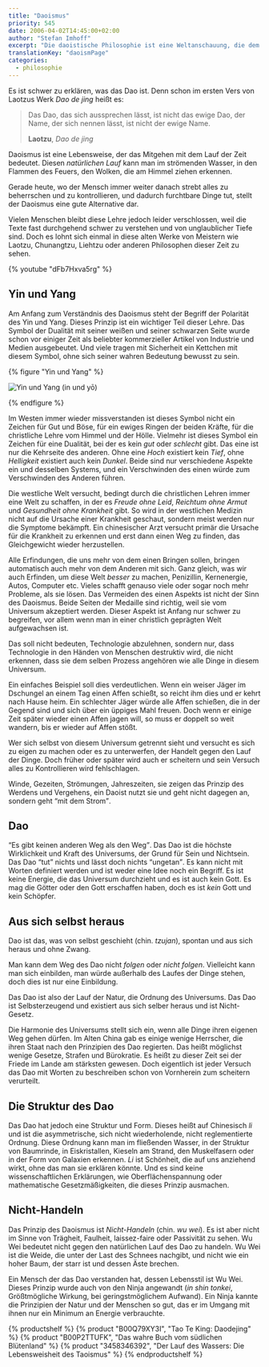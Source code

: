 ```yaml
---
title: "Daoismus"
priority: 545
date: 2006-04-02T14:45:00+02:00
author: "Stefan Imhoff"
excerpt: "Die daoistische Philosophie ist eine Weltanschauung, die dem Ninja half, seinen Geist und seine Handlungen ins natürliche Gleichgewicht mit dem Universum zu bringen."
translationKey: "daoismPage"
categories:
  - philosophie
---
```


Es ist schwer zu erklären, was das Dao ist. Denn schon im ersten Vers von Laotzus Werk <cite>Dao de jing</cite> heißt es:

> Das Dao, das sich aussprechen lässt, ist nicht das ewige Dao, der Name, der sich nennen lässt, ist nicht der ewige Name.
>
> **Laotzu**, _Dao de jing_

Daoismus ist eine Lebensweise, der das Mitgehen mit dem Lauf der Zeit bedeutet. Diesen _natürlichen Lauf_ kann man im strömenden Wasser, in den Flammen des Feuers, den Wolken, die am Himmel ziehen erkennen.

Gerade heute, wo der Mensch immer weiter danach strebt alles zu beherrschen und zu kontrollieren, und dadurch furchtbare Dinge tut, stellt der Daoismus eine gute Alternative dar.

Vielen Menschen bleibt diese Lehre jedoch leider verschlossen, weil die Texte fast durchgehend schwer zu verstehen und von unglaublicher Tiefe sind. Doch es lohnt sich einmal in diese alten Werke von Meistern wie Laotzu, Chunangtzu, Liehtzu oder anderen Philosophen dieser Zeit zu sehen.

{% youtube "dFb7Hxva5rg" %}

## Yin und Yang

Am Anfang zum Verständnis des Daoismus steht der Begriff der Polarität des Yin und Yang. Dieses Prinzip ist ein wichtiger Teil dieser Lehre. Das Symbol der Dualität mit seiner weißen und seiner schwarzen Seite wurde schon vor einiger Zeit als beliebter kommerzieller Artikel von Industrie und Medien ausgebeutet. Und viele tragen mit Sicherheit ein Kettchen mit diesem Symbol, ohne sich seiner wahren Bedeutung bewusst zu sein.

{% figure "Yin und Yang" %}

![Yin und Yang (in und yō)](/assets/images/book/yin-yang.svg)

{% endfigure %}

Im Westen immer wieder missverstanden ist dieses Symbol nicht ein Zeichen für Gut und Böse, für ein ewiges Ringen der beiden Kräfte, für die christliche Lehre vom Himmel und der Hölle. Vielmehr ist dieses Symbol ein Zeichen für eine Dualität, bei der es kein _gut_ oder _schlecht_ gibt. Das eine ist nur die Kehrseite des anderen. Ohne eine _Hoch_ existiert kein _Tief_, ohne _Helligkeit_ existiert auch kein _Dunkel_. Beide sind nur verschiedene Aspekte ein und desselben Systems, und ein Verschwinden des einen würde zum Verschwinden des Anderen führen.

Die westliche Welt versucht, bedingt durch die christlichen Lehren immer eine Welt zu schaffen, in der es _Freude ohne Leid_, _Reichtum ohne Armut_ und _Gesundheit ohne Krankheit_ gibt. So wird in der westlichen Medizin nicht auf die Ursache einer Krankheit geschaut, sondern meist werden nur die Symptome bekämpft. Ein chinesischer Arzt versucht primär die Ursache für die Krankheit zu erkennen und erst dann einen Weg zu finden, das Gleichgewicht wieder herzustellen.

Alle Erfindungen, die uns mehr von dem einen Bringen sollen, bringen automatisch auch mehr von dem Anderen mit sich. Ganz gleich, was wir auch Erfinden, um diese Welt _besser_ zu machen, Penizillin, Kernenergie, Autos, Computer etc. Vieles schafft genauso viele oder sogar noch mehr Probleme, als sie lösen. Das Vermeiden des einen Aspekts ist nicht der Sinn des Daoismus. Beide Seiten der Medaille sind richtig, weil sie vom Universum akzeptiert werden. Dieser Aspekt ist Anfang nur schwer zu begreifen, vor allem wenn man in einer christlich geprägten Welt aufgewachsen ist.

Das soll nicht bedeuten, Technologie abzulehnen, sondern nur, dass Technologie in den Händen von Menschen destruktiv wird, die nicht erkennen, dass sie dem selben Prozess angehören wie alle Dinge in diesem Universum.

Ein einfaches Beispiel soll dies verdeutlichen. Wenn ein weiser Jäger im Dschungel an einem Tag einen Affen schießt, so reicht ihm dies und er kehrt nach Hause heim. Ein schlechter Jäger würde alle Affen schießen, die in der Gegend sind und sich über ein üppiges Mahl freuen. Doch wenn er einige Zeit später wieder einen Affen jagen will, so muss er doppelt so weit wandern, bis er wieder auf Affen stößt.

Wer sich selbst von diesem Universum getrennt sieht und versucht es sich zu eigen zu machen oder es zu unterwerfen, der Handelt gegen den Lauf der Dinge. Doch früher oder später wird auch er scheitern und sein Versuch alles zu Kontrollieren wird fehlschlagen.

Winde, Gezeiten, Strömungen, Jahreszeiten, sie zeigen das Prinzip des Werdens und Vergehens, ein Daoist nutzt sie und geht nicht dagegen an, sondern geht <q>mit dem Strom</q>.

## Dao

<q>Es gibt keinen anderen Weg als den Weg</q>. Das Dao ist die höchste Wirklichkeit und Kraft des Universums, der Grund für Sein und Nichtsein. Das Dao <q>tut</q> nichts und lässt doch nichts <q>ungetan</q>. Es kann nicht mit Worten definiert werden und ist weder eine Idee noch ein Begriff. Es ist keine Energie, die das Universum durchzieht und es ist auch kein Gott. Es mag die Götter oder den Gott erschaffen haben, doch es ist _kein_ Gott und kein Schöpfer.

## Aus sich selbst heraus

Dao ist das, was von selbst geschieht (chin. _tzujan_), spontan und aus sich heraus und ohne Zwang.

Man kann dem Weg des Dao nicht _folgen_ oder _nicht folgen_. Vielleicht kann man sich einbilden, man würde außerhalb des Laufes der Dinge stehen, doch dies ist nur eine Einbildung.

Das Dao ist also der Lauf der Natur, die Ordnung des Universums. Das Dao ist Selbsterzeugend und existiert aus sich selber heraus und ist Nicht-Gesetz.

Die Harmonie des Universums stellt sich ein, wenn alle Dinge ihren eigenen Weg gehen dürfen. Im Alten China gab es einige wenige Herrscher, die ihren Staat nach den Prinzipien des Dao regierten. Das heißt möglichst wenige Gesetze, Strafen und Bürokratie. Es heißt zu dieser Zeit sei der Friede im Lande am stärksten gewesen. Doch eigentlich ist jeder Versuch das Dao mit Worten zu beschreiben schon von Vornherein zum scheitern verurteilt.

## Die Struktur des Dao

Das Dao hat jedoch eine Struktur und Form. Dieses heißt auf Chinesisch _li_ und ist die asymmetrische, sich nicht wiederholende, nicht reglementierte Ordnung. Diese Ordnung kann man im fließenden Wasser, in der Struktur von Baumrinde, in Eiskristallen, Kieseln am Strand, den Muskelfasern oder in der Form von Galaxien erkennen. _Li_ ist Schönheit, die auf uns anziehend wirkt, ohne das man sie erklären könnte. Und es sind keine wissenschaftlichen Erklärungen, wie Oberflächenspannung oder mathematische Gesetzmäßigkeiten, die dieses Prinzip ausmachen.

## Nicht-Handeln

Das Prinzip des Daoismus ist _Nicht-Handeln_ (chin. _wu wei_). Es ist aber nicht im Sinne von Trägheit, Faulheit, laissez-faire oder Passivität zu sehen. Wu Wei bedeutet nicht gegen den natürlichen Lauf des Dao zu handeln. Wu Wei ist die Weide, die unter der Last des Schnees nachgibt, und nicht wie ein hoher Baum, der starr ist und dessen Äste brechen.

Ein Mensch der das Dao verstanden hat, dessen Lebensstil ist Wu Wei. Dieses Prinzip wurde auch von den Ninja angewandt (_in shin tonkei_, Größtmögliche Wirkung, bei geringstmöglichem Aufwand). Ein Ninja kannte die Prinzipien der Natur und der Menschen so gut, das er im Umgang mit ihnen nur ein Minimum an Energie verbrauchte.

{% productshelf %}
{% product "B00Q79XY3I", "Tao Te King: Daodejing" %}
{% product "B00P2TTUFK", "Das wahre Buch vom südlichen Blütenland" %}
{% product "3458346392", "Der Lauf des Wassers: Die Lebensweisheit des Taoismus" %}
{% endproductshelf %}
